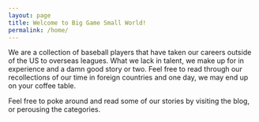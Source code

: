 ```yaml
---
layout: page
title: Welcome to Big Game Small World!
permalink: /home/
---
```


We are a collection of baseball players that have taken our careers outside of the US to overseas leagues. What we lack in talent, we make up for in experience and a damn good story or two. Feel free to read through our recollections of our time in foreign countries and one day, we may end up on your coffee table. 

Feel free to poke around and read some of our stories by visiting the blog, or perousing the categories. 
